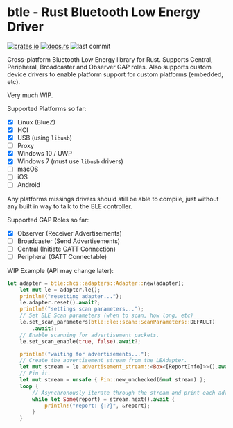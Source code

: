 # btle - Rust Bluetooth Low Energy Driver
[![crates.io](https://img.shields.io/crates/v/btle)](https://crates.io/crates/btle)
[![docs.rs](https://docs.rs/btle/badge.svg)](https://docs.rs/btle)
![last commit](https://img.shields.io/github/last-commit/AndrewGi/btle)

Cross-platform Bluetooth Low Energy library for Rust. Supports Central, Peripheral, Broadcaster and Observer GAP roles. Also supports custom device drivers to enable platform support for custom platforms (embedded, etc).

Very much WIP.


Supported Platforms so far:
- [x] Linux (BlueZ)
- [x] HCI
- [x] USB (using `libusb`)
- [ ] Proxy
- [x] Windows 10 / UWP
- [x] Windows 7 (must use `libusb` drivers)
- [ ] macOS
- [ ] iOS
- [ ] Android

Any platforms missings drivers should still be able to compile, just without any built in way to talk to the BLE controller. 

Supported GAP Roles so far:
- [x] Observer (Receiver Advertisements)
- [ ] Broadcaster (Send Advertisements)
- [ ] Central (Initiate GATT Connection)
- [ ] Peripheral (GATT Connectable)

WIP Example (API may change later):
```rust
let adapter = btle::hci::adapters::Adapter::new(adapter);
    let mut le = adapter.le();
    println!("resetting adapter...");
    le.adapter.reset().await?;
    println!("settings scan parameters...");
    // Set BLE Scan parameters (when to scan, how long, etc)
    le.set_scan_parameters(btle::le::scan::ScanParameters::DEFAULT)
        .await?;
    // Enable scanning for advertisement packets.
    le.set_scan_enable(true, false).await?;

    println!("waiting for advertisements...");
    // Create the advertisement stream from the LEAdapter.
    let mut stream = le.advertisement_stream::<Box<[ReportInfo]>>().await?;
    // Pin it.
    let mut stream = unsafe { Pin::new_unchecked(&mut stream) };
    loop {
        // Asynchronously iterate through the stream and print each advertisement report.
        while let Some(report) = stream.next().await {
            println!("report: {:?}", &report);
        }
    }

```
